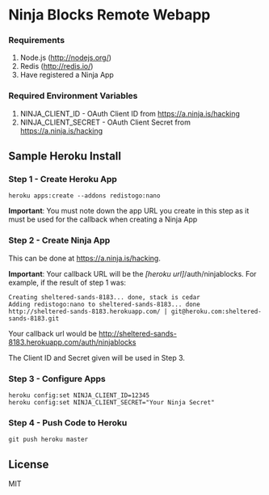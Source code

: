 Ninja Blocks Remote Webapp
================

### Requirements
1. Node.js (http://nodejs.org/)
2. Redis (http://redis.io/)
3. Have registered a Ninja App

### Required Environment Variables
1. NINJA_CLIENT_ID - OAuth Client ID from https://a.ninja.is/hacking
2. NINJA_CLIENT_SECRET - OAuth Client Secret from https://a.ninja.is/hacking

## Sample Heroku Install
### Step 1 - Create Heroku App
```
heroku apps:create --addons redistogo:nano
```
**Important**: You must note down the app URL you create in this step as it must be used for the callback when creating a Ninja App

### Step 2 - Create Ninja App
This can be done at https://a.ninja.is/hacking.

**Important**: Your callback URL will be the _[heroku url]_/auth/ninjablocks. For example, if the result of step 1 was:
```
Creating sheltered-sands-8183... done, stack is cedar
Adding redistogo:nano to sheltered-sands-8183... done
http://sheltered-sands-8183.herokuapp.com/ | git@heroku.com:sheltered-sands-8183.git
```
Your callback url would be http://sheltered-sands-8183.herokuapp.com/auth/ninjablocks

The Client ID and Secret given will be used in Step 3.

### Step 3 - Configure Apps
```
heroku config:set NINJA_CLIENT_ID=12345
heroku config:set NINJA_CLIENT_SECRET="Your Ninja Secret"
```

### Step 4 - Push Code to Heroku
```
git push heroku master
```

## License
MIT
